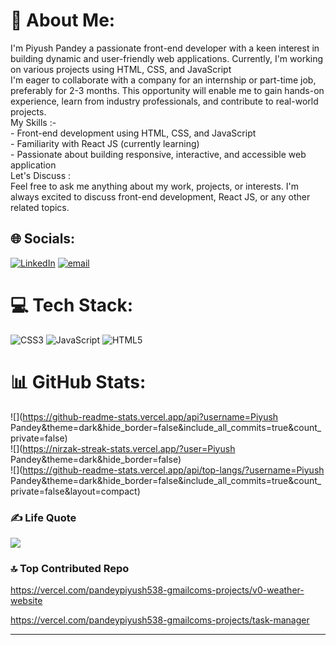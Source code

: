 # 💫 About Me:
I'm Piyush Pandey a passionate front-end developer with a keen interest in building dynamic and user-friendly web applications. Currently, I'm working on various projects using HTML, CSS, and JavaScript<br>I'm eager to collaborate with a company for an internship or part-time job, preferably for 2-3 months. This opportunity will enable me to gain hands-on experience, learn from industry professionals, and contribute to real-world projects.<br>My Skills :-<br>- Front-end development using HTML, CSS, and JavaScript<br>- Familiarity with React JS (currently learning)<br>- Passionate about building responsive, interactive, and accessible web application<br>Let's Discuss :<br>Feel free to ask me anything about my work, projects, or interests. I'm always excited to discuss front-end development, React JS, or any other related topics.


## 🌐 Socials:
[![LinkedIn](https://img.shields.io/badge/LinkedIn-%230077B5.svg?logo=linkedin&logoColor=white)](https://linkedin.com/in/www.linkedin.com/in/piyush-pandey-563b311b8) [![email](https://img.shields.io/badge/Email-D14836?logo=gmail&logoColor=white)](mailto:pandeypiyush538@gmail.com) 

# 💻 Tech Stack:
![CSS3](https://img.shields.io/badge/css3-%231572B6.svg?style=for-the-badge&logo=css3&logoColor=white) ![JavaScript](https://img.shields.io/badge/javascript-%23323330.svg?style=for-the-badge&logo=javascript&logoColor=%23F7DF1E) ![HTML5](https://img.shields.io/badge/html5-%23E34F26.svg?style=for-the-badge&logo=html5&logoColor=white)
# 📊 GitHub Stats:
![](https://github-readme-stats.vercel.app/api?username=Piyush Pandey&theme=dark&hide_border=false&include_all_commits=true&count_private=false)<br/>
![](https://nirzak-streak-stats.vercel.app/?user=Piyush Pandey&theme=dark&hide_border=false)<br/>
![](https://github-readme-stats.vercel.app/api/top-langs/?username=Piyush Pandey&theme=dark&hide_border=false&include_all_commits=true&count_private=false&layout=compact)

### ✍️ Life Quote
![](https://quotes-github-readme.vercel.app/api?type=horizontal&theme=radical)

### 🔝 Top Contributed Repo
https://vercel.com/pandeypiyush538-gmailcoms-projects/v0-weather-website

https://vercel.com/pandeypiyush538-gmailcoms-projects/task-manager


---



